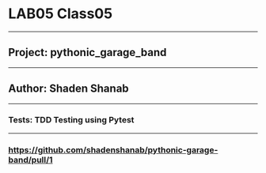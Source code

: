 # LAB05 Class05

-----------

## Project: pythonic_garage_band

-----------

## Author: Shaden Shanab

-----------

### Tests: TDD Testing using Pytest

-----------

### https://github.com/shadenshanab/pythonic-garage-band/pull/1
